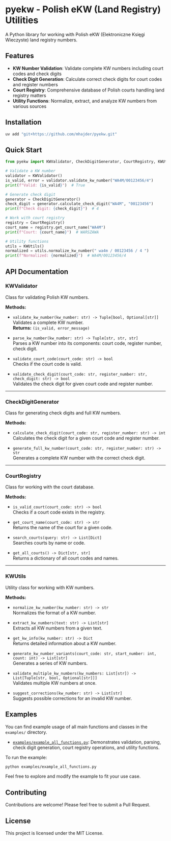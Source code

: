 # pyekw - Polish eKW (Land Registry) Utilities

A Python library for working with Polish eKW (Elektroniczne Księgi Wieczyste) land registry numbers.

## Features

- **KW Number Validation**: Validate complete KW numbers including court codes and check digits
- **Check Digit Generation**: Calculate correct check digits for court codes and register numbers
- **Court Registry**: Comprehensive database of Polish courts handling land registry matters
- **Utility Functions**: Normalize, extract, and analyze KW numbers from various sources

## Installation

```sh
uv add "git+https://github.com/mhajder/pyekw.git"
```

## Quick Start

```python
from pyekw import KWValidator, CheckDigitGenerator, CourtRegistry, KWUtils

# Validate a KW number
validator = KWValidator()
is_valid, error = validator.validate_kw_number("WA4M/00123456/4")
print(f"Valid: {is_valid}")  # True

# Generate check digit
generator = CheckDigitGenerator()
check_digit = generator.calculate_check_digit("WA4M", "00123456")
print(f"Check digit: {check_digit}")  # 4

# Work with court registry
registry = CourtRegistry()
court_name = registry.get_court_name("WA4M")
print(f"Court: {court_name}")  # WARSZAWA

# Utility functions
utils = KWUtils()
normalized = utils.normalize_kw_number(" wa4m / 00123456 / 4 ")
print(f"Normalized: {normalized}")  # WA4M/00123456/4
```

## API Documentation

### KWValidator

Class for validating Polish KW numbers.

**Methods:**

- `validate_kw_number(kw_number: str) -> Tuple[bool, Optional[str]]`  
  Validates a complete KW number.  
  **Returns:** `(is_valid, error_message)`

- `parse_kw_number(kw_number: str) -> Tuple[str, str, str]`  
  Parses a KW number into its components: court code, register number, check digit.

- `validate_court_code(court_code: str) -> bool`  
  Checks if the court code is valid.

- `validate_check_digit(court_code: str, register_number: str, check_digit: str) -> bool`  
  Validates the check digit for given court code and register number.

---

### CheckDigitGenerator

Class for generating check digits and full KW numbers.

**Methods:**

- `calculate_check_digit(court_code: str, register_number: str) -> int`  
  Calculates the check digit for a given court code and register number.

- `generate_full_kw_number(court_code: str, register_number: str) -> str`  
  Generates a complete KW number with the correct check digit.

---

### CourtRegistry

Class for working with the court database.

**Methods:**

- `is_valid_court(court_code: str) -> bool`  
  Checks if a court code exists in the registry.

- `get_court_name(court_code: str) -> str`  
  Returns the name of the court for a given code.

- `search_courts(query: str) -> List[Dict]`  
  Searches courts by name or code.

- `get_all_courts() -> Dict[str, str]`  
  Returns a dictionary of all court codes and names.

---

### KWUtils

Utility class for working with KW numbers.

**Methods:**

- `normalize_kw_number(kw_number: str) -> str`  
  Normalizes the format of a KW number.

- `extract_kw_numbers(text: str) -> List[str]`  
  Extracts all KW numbers from a given text.

- `get_kw_info(kw_number: str) -> Dict`  
  Returns detailed information about a KW number.

- `generate_kw_number_variants(court_code: str, start_number: int, count: int) -> List[str]`  
  Generates a series of KW numbers.

- `validate_multiple_kw_numbers(kw_numbers: List[str]) -> List[Tuple[str, bool, Optional[str]]]`  
  Validates multiple KW numbers at once.

- `suggest_corrections(kw_number: str) -> List[str]`  
  Suggests possible corrections for an invalid KW number.

## Examples

You can find example usage of all main functions and classes in the `examples/` directory.

- [`examples/example_all_functions.py`](examples/example_all_functions.py): Demonstrates validation, parsing, check digit generation, court registry operations, and utility functions.

To run the example:

```sh
python examples/example_all_functions.py
```

Feel free to explore and modify the example to fit your use case.

## Contributing

Contributions are welcome! Please feel free to submit a Pull Request.

## License

This project is licensed under the MIT License.
